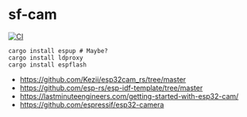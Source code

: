 # sf-cam
[![CI](https://github.com/ellishg/sf-cam/actions/workflows/ci.yml/badge.svg)](https://github.com/ellishg/sf-cam/actions/workflows/ci.yml)

```
cargo install espup # Maybe?
cargo install ldproxy
cargo install espflash
```

* https://github.com/Kezii/esp32cam_rs/tree/master
* https://github.com/esp-rs/esp-idf-template/tree/master
* https://lastminuteengineers.com/getting-started-with-esp32-cam/
* https://github.com/espressif/esp32-camera
